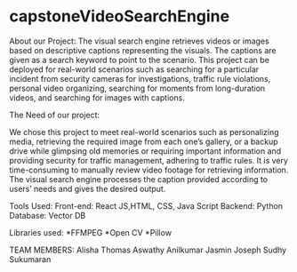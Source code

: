 # capstoneVideoSearchEngine
About our Project:
The visual search engine retrieves videos or images based on descriptive captions representing the visuals. The captions are given as a search keyword to point to the scenario. This project can be deployed for real-world scenarios such as searching for a particular incident from security cameras for investigations, traffic rule violations, personal video organizing, searching for moments from long-duration videos, and searching for images with captions.


The Need of our project:

We chose this project to meet real-world scenarios such as personalizing media, retrieving the required image from each one’s gallery, or a backup drive while glimpsing old memories or requiring important information and providing security for traffic management, adhering to traffic rules. It is very time-consuming to manually review video footage for retrieving information. The visual search engine processes the caption provided according to users’ needs and gives the desired output.



Tools Used:
Front-end: React JS,HTML, CSS, Java Script
Backend: Python
Database: Vector DB


Libraries used:
*FFMPEG
*Open CV
*Pillow 




TEAM MEMBERS:
Alisha Thomas
Aswathy Anilkumar
Jasmin Joseph
Sudhy Sukumaran
